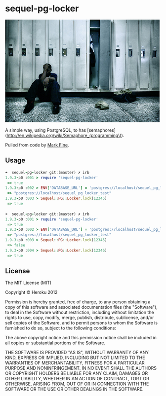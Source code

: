 # sequel-pg-locker

![](https://github.com/dylanegan/sequel-pg-locker/raw/master/sequel-pg-locker.jpg)

A simple way, using PostgreSQL, to has [semaphores](http://en.wikipedia.org/wiki/Semaphore_(programming\)).

Pulled from code by [Mark Fine](https://github.com/mfine).

## Usage

```ruby
➜  sequel-pg-locker git:(master) ✗ irb
1.9.3-p0 :001 > require 'sequel-pg-locker'
 => true
1.9.3-p0 :002 > ENV['DATABASE_URL'] = 'postgres://localhost/sequel_pg_locker_test'
 => "postgres://localhost/sequel_pg_locker_test"
1.9.3-p0 :003 > Sequel::PG::Locker.lock(12345)
 => true

➜  sequel-pg-locker git:(master) ✗ irb
1.9.3-p0 :001 > require 'sequel-pg-locker'
 => true
1.9.3-p0 :002 > ENV['DATABASE_URL'] = 'postgres://localhost/sequel_pg_locker_test'
 => "postgres://localhost/sequel_pg_locker_test"
1.9.3-p0 :003 > Sequel::PG::Locker.lock(12345)
 => false
1.9.3-p0 :004 > Sequel::PG::Locker.lock(12346)
 => true
```

## License

The MIT License (MIT)

Copyright © Heroku 2012

Permission is hereby granted, free of charge, to any person obtaining
a copy of this software and associated documentation files (the
"Software"), to deal in the Software without restriction, including
without limitation the rights to use, copy, modify, merge, publish,
distribute, sublicense, and/or sell copies of the Software, and to
permit persons to whom the Software is furnished to do so, subject to
the following conditions:

The above copyright notice and this permission notice shall be
included in all copies or substantial portions of the Software.

THE SOFTWARE IS PROVIDED "AS IS", WITHOUT WARRANTY OF ANY KIND,
EXPRESS OR IMPLIED, INCLUDING BUT NOT LIMITED TO THE WARRANTIES OF
MERCHANTABILITY, FITNESS FOR A PARTICULAR PURPOSE AND NONINFRINGEMENT.
IN NO EVENT SHALL THE AUTHORS OR COPYRIGHT HOLDERS BE LIABLE FOR ANY
CLAIM, DAMAGES OR OTHER LIABILITY, WHETHER IN AN ACTION OF CONTRACT,
TORT OR OTHERWISE, ARISING FROM, OUT OF OR IN CONNECTION WITH THE
SOFTWARE OR THE USE OR OTHER DEALINGS IN THE SOFTWARE.
